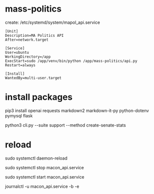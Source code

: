 # mass-politics

create: /etc/systemd/system/mapol_api.service

```
[Unit]
Description=MA Politics API
After=network.target

[Service]
User=ubuntu
WorkingDirectory=/app
ExecStart=sudo /app/venv/bin/python /app/mass-politics/api.py
Restart=always

[Install]
WantedBy=multi-user.target
```

# install packages

pip3 install openai requests markdown2 markdown-it-py python-dotenv pymysql flask

python3 cli.py --suite support --method create-senate-stats

# reload

sudo systemctl daemon-reload

sudo systemctl stop macon_api.service

sudo systemctl start macon_api.service

journalctl -u macon_api.service -b -e